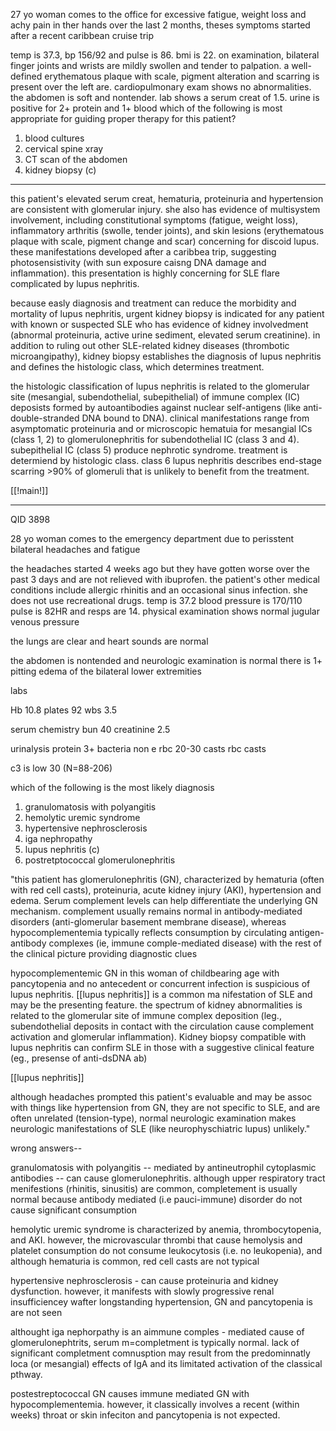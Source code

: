 27 yo woman comes to the office for excessive fatigue, weight loss and achy pain in ther hands over the last 2 months, theses symptoms started after a recent caribbean cruise trip 

temp is 37.3, bp 156/92 and pulse is 86. bmi is 22. on examination, bilateral finger joints and wrists are mildly swollen and tender to palpation. a well-defined erythematous plaque with scale, pigment alteration and scarring is present over the left are. cardiopulmonary exam shows no abnormalities. the abdomen is soft and nontender. lab shows a serum creat of 1.5. urine is positive for 2+ protein and 1+ blood which of the following is most appropriate for guiding proper therapy for this patient? 

1. blood cultures 
2. cervical spine xray 
3. CT scan of the abdomen 
4. kidney biopsy (c)

---
this patient's elevated serum creat, hematuria, proteinuria and hypertension are consistent with glomerular injury. she also has evidence of multisystem involvement, including constitutional symptoms (fatigue, weight loss), inflammatory arthritis (swolle, tender joints), and skin lesions (erythematous plaque with scale, pigment change and scar) concerning for discoid lupus. these manifestations developed after a caribbea trip, suggesting photosensistivity (with sun exposure caisng DNA damage and inflammation). this presentation is highly concerning for SLE flare complicated by lupus nephritis. 

because easly diagnosis and treatment can reduce the morbidity and mortality of lupus nephritis, urgent kidney biopsy is indicated for any patient with known or suspected SLE who has evidence of kidney involvedment (abnormal proteinuria, active urine sediment, elevated serum creatinine). in addition to ruling out other SLE-related kidney diseases (thrombotic microangipathy), kidney biopsy establishes the diagnosis of lupus nephritis and defines the histologic class, which determines treatment. 

the histologic classification of lupus nephritis is related to the glomerular site (mesangial, subendothelial, subepithelial) of immune complex (IC) deposists formed by autoantibodies against nuclear self-antigens (like anti-double-stranded DNA bound to DNA). clinical manifestations range from asymptomatic proteinuria and or microscopic hematuia for mesangial ICs (class 1, 2) to glomerulonephritis for subendothelial IC (class 3 and 4). subepithelial IC (class 5) produce nephrotic syndrome. treatment is determiend by histologic class. class 6 lupus nephritis describes end-stage scarring >90% of glomeruli that is unlikely to benefit from the treatment. 

[[!main!]]

-------
QID 3898

28 yo woman comes to the emergency department due to perisstent bilateral headaches and fatigue 

the headaches started 4 weeks ago but they have gotten worse over the past 3 days and are not relieved with ibuprofen. the patient's other medical conditions include allergic rhinitis and an occasional sinus infection. she does not use recreational drugs. temp is 37.2 blood pressure is 170/110 pulse is 82HR and resps are 14. physical examination shows normal jugular venous pressure 

the lungs are clear and heart sounds are normal 

the abdomen is nontended and neurologic examination is normal there is 1+ pitting edema of the bilateral lower extremities 

labs 

Hb 10.8
plates 92 
wbs 3.5 

serum chemistry 
bun 40 
creatinine 2.5 

urinalysis 
protein 3+ 
bacteria non e
rbc 20-30 
casts rbc casts 

c3 is low 30 (N=88-206)

which of the following is the most likely diagnosis 

1. granulomatosis with polyangitis 
2. hemolytic uremic syndrome 
3. hypertensive nephrosclerosis 
4. iga nephropathy 
5. lupus nephritis (c)
6. postretptococcal glomerulonephritis 

"this patient has glomerulonephritis (GN), characterized by hematuria (often with red cell casts), proteinuria, acute kidney injury (AKI), hypertension and edema. Serum complement levels can help differentiate the underlying GN mechanism. complement usually remains normal in antibody-mediated disorders (anti-glomerular basement membrane disease), whereas hypocomplementemia typically reflects consumption by circulating antigen-antibody complexes (ie, immune comple-mediated disease) with the rest of the clinical picture providing diagnostic clues

hypocomplementemic GN in this woman of childbearing age with pancytopenia and no antecedent or concurrent infection is suspicious of lupus nephritis. [[lupus nephritis]] is a common ma nifestation of SLE and may be the presenting feature. the spectrum of kidney abnormalities is related to the glomerular site of immune complex deposition (leg., subendothelial deposits in contact with the circulation cause complement activation and glomerular inflammation). Kidney biopsy compatible with lupus nephritis can confirm SLE in those with a suggestive clinical feature (eg., presense of anti-dsDNA ab)

[[lupus nephritis]]

although headaches prompted this patient's evaluable and may be assoc with things like hypertension from GN, they are not specific to SLE, and are often unrelated (tension-type), normal neurologic examination makes neurologic manifestations of SLE (like neurophyschiatric lupus) unlikely."

wrong answers--

granulomatosis with polyangitis -- mediated by antineutrophil cytoplasmic antibodies -- can cause glomerulonephritis. although upper respiratory tract menifestions (rhinitis, sinusitis) are common, completement is usually normal because antibody mediated (i.e pauci-immune) disorder do not cause significant consumption 

hemolytic uremic syndrome is characterized by anemia, thrombocytopenia, and AKI. however, the microvascular thrombi that cause hemolysis and platelet consumption do not consume leukocytosis (i.e. no leukopenia), and although hematuria is common, red cell casts are not typical 

hypertensive nephrosclerosis - can cause proteinuria and kidney dysfunction. however, it manifests with slowly progressive renal insufficiencey wafter longstanding hypertension, GN and pancytopenia is are not seen 

althought iga nephorpathy is an aimmune comples - mediated cause of glomerulonephtrits, serum m=completment is typically normal. lack of significant completment comnusption may result from the predominnatly loca (or mesangial) effects of IgA and its limitated activation of the classical pthway. 

postestreptococcal GN causes immune mediated GN with hypocomplementemia. however, it classically involves a recent (within weeks) throat or skin infeciton and pancytopenia is not expected. 


